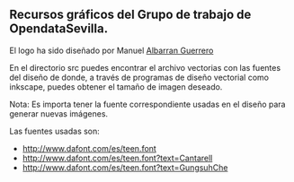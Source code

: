## Recursos gráficos del Grupo de trabajo de OpendataSevilla.

El logo ha sido diseñado por Manuel [Albarran
Guerrero](http://www.linkedin.com/pub/manuel-albarran-guerrero/31/514/265)

En el directorio src puedes encontrar el archivo vectorias con las fuentes del
diseño de donde, a través de programas de diseño vectorial como inkscape,
puedes obtener el tamaño de imagen deseado.

Nota: Es importa tener la fuente correspondiente usadas en el diseño para
generar nuevas imágenes.

Las fuentes usadas son:
 * http://www.dafont.com/es/teen.font
 * http://www.dafont.com/es/teen.font?text=Cantarell
 * http://www.dafont.com/es/teen.font?text=GungsuhChe

